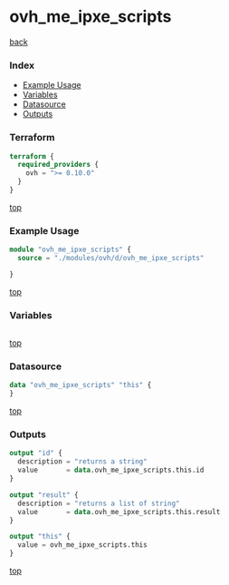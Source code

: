 # ovh_me_ipxe_scripts

[back](../ovh.md)

### Index

- [Example Usage](#example-usage)
- [Variables](#variables)
- [Datasource](#datasource)
- [Outputs](#outputs)

### Terraform

```terraform
terraform {
  required_providers {
    ovh = ">= 0.10.0"
  }
}
```

[top](#index)

### Example Usage

```terraform
module "ovh_me_ipxe_scripts" {
  source = "./modules/ovh/d/ovh_me_ipxe_scripts"

}
```

[top](#index)

### Variables

```terraform
```

[top](#index)

### Datasource

```terraform
data "ovh_me_ipxe_scripts" "this" {
}
```

[top](#index)

### Outputs

```terraform
output "id" {
  description = "returns a string"
  value       = data.ovh_me_ipxe_scripts.this.id
}

output "result" {
  description = "returns a list of string"
  value       = data.ovh_me_ipxe_scripts.this.result
}

output "this" {
  value = ovh_me_ipxe_scripts.this
}
```

[top](#index)